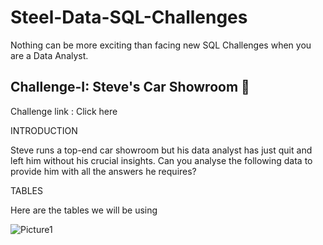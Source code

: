 # Steel-Data-SQL-Challenges
Nothing can be more exciting than facing new SQL Challenges when you are a Data Analyst.

## Challenge-I: Steve's Car Showroom 🚗
Challenge link : Click here

INTRODUCTION

Steve runs a top-end car showroom but his data analyst has just quit and left him without his crucial insights.
Can you analyse the following data to provide him with all the answers he requires?

TABLES

Here are the tables we will be using

![Picture1](https://github.com/SrabanaBaidya/Steel-Data-SQL-Challenges/assets/153310253/e1a365aa-e6a1-4537-8d4e-b36a5563cc0f)
